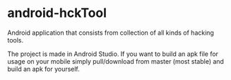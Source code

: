 # android-hckTool
Android application that consists from collection of all kinds of hacking tools.

The project is made in Android Studio. 
If you want to build an apk file for usage on your mobile simply pull/download from master (most stable) and build an apk for yourself.
